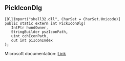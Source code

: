 ## PickIconDlg

```
[DllImport("shell32.dll", CharSet = CharSet.Unicode)]
public static extern int PickIconDlg(
   IntPtr hwndOwner,
   StringBuilder pszIconPath,
   uint cchIconPath,
   out int piIconIndex
);
```

Microsoft documentation: [Link](https://learn.microsoft.com/en-us/windows/win32/api/shlobj_core/nf-shlobj_core-pickicondlg)
